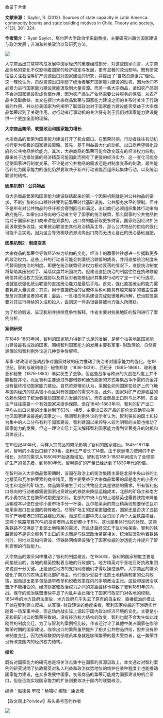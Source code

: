 

收录于合集

**文献来源：** Saylor, R. (2012). Sources of state capacity in Latin America:
commodity booms and state building motives in Chile. Theory and society,
41(3), 301-324.

  

 **作者简介：** Ryan Saylor，塔尔萨大学政治学系副教授，主要研究兴趣为国家建设与政治发展；非洲和拉美政治以及研究方法。

![](/images/260/2.png)  
  

  

大宗商品出口常常构成发展中国家经济的重要组成部分，对这些国家而言，大宗商品价格的变化不仅影响着国家的经济稳定与发展，更有显著的政治影响。既有研究往往关注石油等矿产资源出口对国家建设的研究，并提出了“自然资源诅咒”理论。这一理论认为，自然资源出口削弱了统治者展开国家能力建设的动机，因为他们不必费力进行国家能力建设就能汲取到大量资源。而另一些大宗商品，诸如农产品则不会对国家建设形成负面作用，因为农产品生产依然需要公共服务的保障，从农产品中汲取收益。本文在探讨大宗商品繁荣与国家能力建设之间的关系时关注了行动者的作用，并以拉美国家为例阐明了联盟政治对于国家能力建设能否受益于大宗商品繁荣起到了关键作用。对行动者行事动机的关注将有利于我们对国家能力建设提供一个更加全面的理解。

  

  

 **大宗商品繁荣、联盟政治和国家能力增长**

  

大宗商品的繁荣为国家能力建设打开了机会窗口。在繁荣时期，行动者往往有动机推行更为积极的国家建设策略。首先，基于利益最大化的动机，出口商希望强化政府的公共物品供给能力。其次，大宗商品的繁荣可能会改变既有的经济权力结构，原来处于边缘位置的经济精英可能因此而拥有了更强的经济实力，这一变化可能会促使国家进行制度变革。不论是对公共物品的需求还是对制度变革的刺激，最终能否转化为国家能力的强化仍然要取决于新兴行动者能否组织起集体行动，以及统治联盟的结构。

  

 **因果机制1：公共物品**

  

将大宗商品繁荣和国家能力建设联结起来的第一个因果机制就是对公共物品的要求，不断扩张的出口额往往受到前繁荣时代基础设施、公共服务水平的限制。但并不是所有对公共物品的呼吁都会得到回应和满足，出口商们必须组织集体行动来向政府施压。如果出口导向的行动者主导了国家的统治联盟，那么国家的公共物品供给对于国家和出口商来讲是双赢的。出口商的能获取更多财富，国家则因经济扩张而汲取更多收益。如果统治联盟由其他政治精英主导，那么公共物品的供给的强化可能不会实现，因为这会导致稀缺资源流向出口商而无法让自己的统治基础自肥。

  

 **因果机制2：制度变革**

  

大宗商品的繁荣会导致经济权力结构的变化，经济上的赢家往往想进一步攫取更多的政治权力。这些上升的行动者可能会刺激统治联盟的成员，并用直接统治制度来代替间接统治的制度。即便在统治联盟经济权力相对衰落的情况下，直接统治制度将帮助其压制对手、延续优势并巩固权力。但建设直接统治的制度往往在执政联盟确信其政治权力受到威胁以及其反对者能够组织其集体行动时才是一个可行选项。也就是说强化统治联盟的直接统治能力是最后手段。首先，强化直接统治的能力需要耗费大量资源；其次，用于直接统治的官僚体系也可能具有越来越多的自主性甚至反对其建设者的初衷；最后，一旦相应体系建设完成就很难再拆解，统治联盟需要对其进行持续的关注和投入，否则这一体系很容易被地方强人所捕获。

  

为了检验假设、呈现机制并排除竞争性解释，作者主要对拉美地区的智利进行了案例分析。

  

  

 **案例研究**

  

在1848-1883年间，智利的国家能力得到了长足的发展，是整个拉美地区国家能力建设最有成效的国家。围绕智利国家能力的发展主要有军事-
财政理论、自然资源理论和智利例外论这几种竞争性解释。

  

军事-财政理论强调战争对国家财政的压力推动了统治者对国家能力的强化。在19世纪，智利与玻利维亚-
秘鲁邦联（1836-1839）、西班牙（1865-1866）、玻利维亚和秘鲁（1879-1883）确实发生了战争。但这些战争与欧洲的大战在烈度上并不能相提并论，而且智利主要通过外部借款和通货膨胀的方式筹集战争所需的资金并没有最终推动国家能力建设。自然资源理论认为，采掘业如同国家在经济上的飞地与国内经济的联系较小而且对有效国家的需求不高，此外，国家对矿产资源收益的依赖也降低了统治者推动国家能力发展的动机。而农业商品出口则与此不同，农业生产往往需要一个有效国家来提供保障。但在1848-1883年间，智利的矿产出口平均占出口总量的比重达到了63%。相反，主要出口农产品的哥伦比亚确实拉美地区国家建设最差的国家之一。强调智利例外论的学者认为，智利狭长的国土和较为集中的人口分布有利于国家建设，智利建国以来领导人较为明智的决策也推动了国家能力的发展。但这一理论实际上无法解释智利国家能力得到显著提升的时机和具体设计。

  

在19世纪40年代，两样大宗商品的繁荣影响了智利的国家建设。1845-1871年间，智利的小麦出口翻了20番，面粉生产增长了14倍。由于欧洲电力使用的不断增长，对铜的需求从1850年开始逐渐增加。智利在1850-1883年间成为了全球铜矿生产的领先者。到1880年代，智利铜矿的产量已经达到了1830年代的9倍。

  

在智利进入大宗商品繁荣期时，该国在政治上的统治集团主要是北部中央山谷的土地精英和瓦尔帕莱索的商业精英，而主要受益于大宗商品繁荣的却是南方的小麦农场主和北部的矿场主。商品繁荣催生了对公共物品尤其是铁路的需求。所有智利出口导向的行动者都需要国家出资建设的铁路来降低运输成本，北部的矿场主和南方的小麦农场主在繁荣时期更是如此。北部的中央山谷的土地精英也需要铁路来降低运输成本以便在全球小麦市场中分一杯羹，瓦尔帕莱索的商业精英则想要保住瓦尔帕莱索港口在全国的特殊地位。尽管矿场主的提案更加便宜，国家还是否决了连接铜矿产地和港口的铁路建设方案，而是在北部中央山谷资助了两个大型铁路项目。这两个铁路项目70%的投资者所占股份都小于5%，这也是集体行动的体现。这两条铁路不仅满足了北部土地精英的需求，而且还最终交汇于瓦尔帕莱索。智利的铁路建设不是完全服务于出口的需求而是与联盟政治紧密相关，统治联盟影响着铁路何时、何地以及如何建设。但铁路网络建设强化了国家权威的渗透能力并提升了智利官僚的行政能力。

  

大宗商品的繁荣同样推动了智利的制度建设。在1850年，智利的国家制度主要是间接统治的，各地的精英控制着当地的行政部门。地方精英对于圣地亚哥执政集团来说则十分关键，正是通过地方的支持网络他们才得以操控选举。大宗商品的繁荣强化了南方的农场主和北部矿场主，他们很少受益于北部土地精英制定的公共政策，因而提出更多包括选举改革和税收政策在内的多项政治主张。这些却是统治联盟所不能接受的。经济财富和政治权力之间的差距最终也导致了智利1851年的内战。保守的统治联盟很快平息了内乱并由此强化了国家行政部门对各地的控制。1854年的地方政府法案后，地方政府几乎失去了原有的自主权，直接统治的模式开始在智利建立起来。从军事-
财政理论的角度来看，智利国家权威的下渗确实伴随着一场军事冲突，但这场内战实际上源起于国内政治经济环境的变化，主要是小麦和铜矿出口的繁荣导致的。没有经济权力结构的改变，智利也就不会发生如此戏剧性的制度变迁。为了与智利的案例相比较，作者还讨论了其他中美洲国家在咖啡繁荣时期的国家建设。咖啡出口的繁荣虽然提升了相关公共物品供给，但并没有带来制度变迁，因为执政联盟内部成员本身就是咖啡繁荣的最大受益者，这一繁荣并没有改变国内的经济权力结构。

  

  

 **结论**

  

既有对国家能力的研究总是将关注点集中在国家的资源汲取上，本文通过对智利案例的研究说明了执政精英对私人利益和政治优势地位的维护在某种程度上也能推动国家能力建设。在众多发展中国家，初级商品的繁荣可能成为国家建设的机会窗口，但是否能实现国家能力的扩张则要取决于国内的联盟政治。

  

编译：赵德昊 审校：杨端程 编辑：康张城

【政文观止Poliview】系头条号签约作者

  

![](/images/260/3.jpeg)

  

